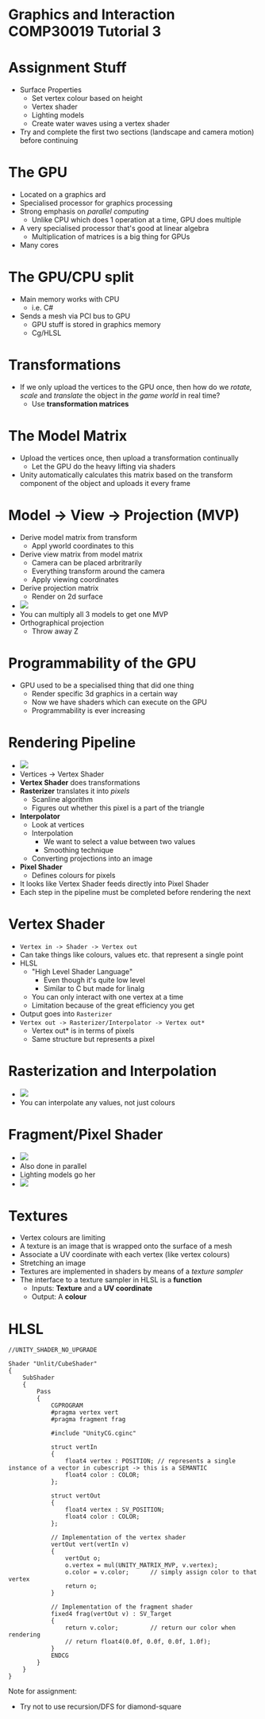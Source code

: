 Graphics and Interaction COMP30019 Tutorial 3
=============================================

# Assignment Stuff
- Surface Properties
	- Set vertex colour based on height
	- Vertex shader
	- Lighting models
	- Create water waves using a vertex shader
- Try and complete the first two sections (landscape and camera motion) before continuing

# The GPU
- Located on a graphics ard
- Specialised processor for graphics processing
- Strong emphasis on *parallel computing*
	- Unlike CPU which does 1 operation at a time, GPU does multiple
- A very specialised processor that's good at linear algebra
	- Multiplication of matrices is a big thing for GPUs
- Many cores

# The GPU/CPU split
- Main memory works with CPU
	- i.e. C#
- Sends a mesh via PCI bus to GPU
	- GPU stuff is stored in graphics memory
	- Cg/HLSL

# Transformations
- If we only upload the vertices to the GPU once, then how do we *rotate, scale* and *translate* the object in *the game world* in real time?
	- Use **transformation matrices**

# The Model Matrix
- Upload the vertices once, then upload a transformation continually
	- Let the GPU do the heavy lifting via shaders
- Unity automatically calculates this matrix based on the transform component of the object and uploads it every frame

# Model -> View -> Projection (MVP)
- Derive model matrix from transform
	- Appl yworld coordinates to this
- Derive view matrix from model matrix
	- Camera can be placed arbritrarily
	- Everything transform around the camera
	- Apply viewing coordinates
- Derive projection matrix
	- Render on 2d surface
- ![](tut3/tut30.png)
- You can multiply all 3 models to get one MVP
- Orthographical projection
	- Throw away Z

# Programmability of the GPU
- GPU used to be a specialised thing that did one thing
	- Render specific 3d graphics in a certain way
	- Now we have shaders which can execute on the GPU
	- Programmability is ever increasing

# Rendering Pipeline
- ![](tut3/tut31.png)
- Vertices -> Vertex Shader
- **Vertex Shader** does transformations
- **Rasterizer** translates it into *pixels*
	- Scanline algorithm
	- Figures out whether this pixel is a part of the triangle
- **Interpolator**
	- Look at vertices
	- Interpolation
		- We want to select a value between two values
		- Smoothing technique
	- Converting projections into an image
- **Pixel Shader**
	- Defines colours for pixels
- It looks like Vertex Shader feeds directly into Pixel Shader
- Each step in the pipeline must be completed before rendering the next

# Vertex Shader
- `Vertex in -> Shader -> Vertex out`
- Can take things like colours, values etc. that represent a single point
- HLSL
	- "High Level Shader Language"
		- Even though it's quite low level
		- Similar to C but made for linalg
	- You can only interact with one vertex at a time
	- Limitation because of the great efficiency you get
- Output goes into `Rasterizer`
- `Vertex out -> Rasterizer/Interpolator -> Vertex out*`
	- Vertex out* is in terms of pixels
	- Same structure but represents a pixel

# Rasterization and Interpolation
- ![](tut3/tut32.png)
- You can interpolate any values, not just colours

# Fragment/Pixel Shader
- ![](tut3/tut33.png)
- Also done in parallel
- Lighting models go her
- ![](tut3/tut34.png)

# Textures
- Vertex colours are limiting
- A texture is an image that is wrapped onto the surface of a mesh
- Associate a UV coordinate with each vertex (like vertex colours)
- Stretching an image
- Textures are implemented in shaders by means of a *texture sampler*
- The interface to a texture sampler in HLSL is a **function**
	- Inputs: **Texture** and a **UV coordinate**
	- Output: A **colour**


# HLSL
```HLSL
//UNITY_SHADER_NO_UPGRADE

Shader "Unlit/CubeShader"
{
	SubShader
	{
		Pass
		{
			CGPROGRAM
			#pragma vertex vert
			#pragma fragment frag

			#include "UnityCG.cginc"

			struct vertIn
			{
				float4 vertex : POSITION; // represents a single instance of a vector in cubescript -> this is a SEMANTIC
				float4 color : COLOR;
			};

			struct vertOut
			{
				float4 vertex : SV_POSITION;
				float4 color : COLOR;
			};

			// Implementation of the vertex shader
			vertOut vert(vertIn v)
			{
				vertOut o;
				o.vertex = mul(UNITY_MATRIX_MVP, v.vertex);
				o.color = v.color; 		// simply assign color to that vertex
				return o;
			}
			
			// Implementation of the fragment shader
			fixed4 frag(vertOut v) : SV_Target
			{
				return v.color;			// return our color when rendering
				// return float4(0.0f, 0.0f, 0.0f, 1.0f);
			}
			ENDCG
		}
	}
}

```

Note for assignment:
- Try not to use recursion/DFS for diamond-square